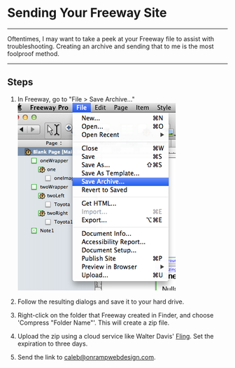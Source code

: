 # Sending Your Freeway Site
----

Oftentimes, I may want to take a peek at your Freeway file to assist with troubleshooting. Creating an archive and sending that to me is the most foolproof method.

---

## Steps

1. In Freeway, go to "File > Save Archive…"
![File > Save Archive](images/sending-website-one.png)

2. Follow the resulting dialogs and save it to your hard drive.

3. Right-click on the folder that Freeway created in Finder, and choose 'Compress "Folder Name"'. This will create a zip file.

4. Upload the zip using a cloud service like Walter Davis' [Fling](http://fling.walterdavisstudio.com). Set the expiration to three days.

5. Send the link to <caleb@onrampwebdesign.com>.

